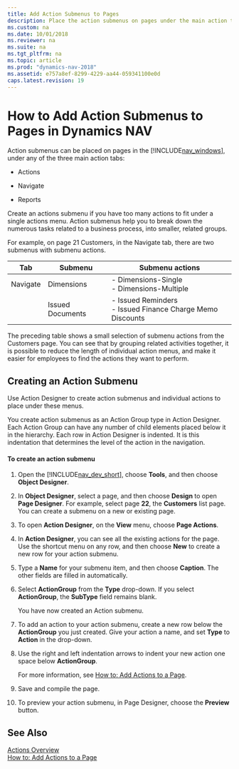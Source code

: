 ```yaml
---
title: Add Action Submenus to Pages
description: Place the action submenus on pages under the main action tabs including Actions, Navigate, Report tabs in the Windows Client for Microsoft Dynamics NAV.
ms.custom: na
ms.date: 10/01/2018
ms.reviewer: na
ms.suite: na
ms.tgt_pltfrm: na
ms.topic: article
ms.prod: "dynamics-nav-2018"
ms.assetid: e757a8ef-8299-4229-aa44-059341100e0d
caps.latest.revision: 19
---
```

# How to Add Action Submenus to Pages in Dynamics NAV
Action submenus can be placed on pages in the [!INCLUDE[nav_windows](includes/nav_windows_md.md)], under any of the three main action tabs:  
  
-   Actions  
  
-   Navigate  
  
-   Reports  
  
 Create an actions submenu if you have too many actions to fit under a single actions menu. Action submenus help you to break down the numerous tasks related to a business process, into smaller, related groups.  
  
 For example, on page 21 Customers, in the Navigate tab, there are two submenus with submenu actions.  
  
|Tab|Submenu|Submenu actions|  
|---------|-------------|---------------------|  
|Navigate|Dimensions|-   Dimensions-Single<br />-   Dimensions-Multiple|  
||Issued Documents|-   Issued Reminders<br />-   Issued Finance Charge Memo Discounts|  
  
 The preceding table shows a small selection of submenu actions from the Customers page. You can see that by grouping related activities together, it is possible to reduce the length of individual action menus, and make it easier for employees to find the actions they want to perform.  
  
## Creating an Action Submenu  
 Use Action Designer to create action submenus and individual actions to place under these menus.  
  
 You create action submenus as an Action Group type in Action Designer. Each Action Group can have any number of child elements placed below it in the hierarchy. Each row in Action Designer is indented. It is this indentation that determines the level of the action in the navigation.  
  
#### To create an action submenu  
  
1.  Open the [!INCLUDE[nav_dev_short](includes/nav_dev_short_md.md)], choose **Tools**, and then choose **Object Designer**.  
  
2.  In **Object Designer**, select a page, and then choose **Design** to open **Page Designer**. For example, select page **22**, the **Customers** list page. You can create a submenu on a new or existing page.  
  
3.  To open **Action Designer**, on the **View** menu, choose **Page Actions**.  
  
4.  In **Action Designer**, you can see all the existing actions for the page. Use the shortcut menu on any row, and then choose **New** to create a new row for your action submenu.  
  
5.  Type a **Name** for your submenu item, and then choose **Caption**. The other fields are filled in automatically.  
  
6.  Select **ActionGroup** from the **Type** drop-down. If you select **ActionGroup**, the **SubType** field remains blank.  
  
     You have now created an Action submenu.  
  
7.  To add an action to your action submenu, create a new row below the **ActionGroup** you just created. Give your action a name, and set **Type** to **Action** in the drop-down.  
  
8.  Use the right and left indentation arrows to indent your new action one space below **ActionGroup**.  
  
     For more information, see [How to: Add Actions to a Page](How-to--Add-Actions-to-a-Page.md).  
  
9. Save and compile the page.  
  
10. To preview your action submenu, in Page Designer, choose the **Preview** button.  
  
## See Also  
 [Actions Overview](Actions-Overview.md)   
 [How to: Add Actions to a Page](How-to--Add-Actions-to-a-Page.md)
